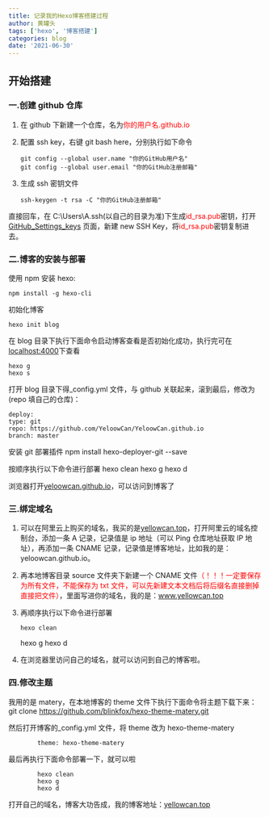 ```yaml
---
title: 记录我的Hexo博客搭建过程
author: 黄罐头
tags: ['hexo', '博客搭建']
categories: blog
date: '2021-06-30'
---
```


## 开始搭建

### 一.创建 github 仓库

1.  在 github 下新建一个仓库，名为<span style="color: red">你的用户名.github.io</span>
2.  配置 ssh key，右键 git bash here，分别执行如下命令

        git config --global user.name "你的GitHub用户名"
        git config --global user.email "你的GitHub注册邮箱"

3.  生成 ssh 密钥文件

        ssh-keygen -t rsa -C "你的GitHub注册邮箱"

直接回车，在 C:\Users\A\.ssh(以自己的目录为准)下生成<span style="color: red">id_rsa.pub</span>密钥，打开[GitHub_Settings_keys](https://github.com/settings/keys) 页面，新建 new SSH Key，将<span style="color: red">id_rsa.pub</span>密钥复制进去。

### 二.博客的安装与部署

使用 npm 安装 hexo:

```
npm install -g hexo-cli

```

初始化博客

```
hexo init blog
```

在 blog 目录下执行下面命令启动博客查看是否初始化成功，执行完可在[localhost:4000](http://localhost:4000)下查看

```
hexo g
hexo s
```

打开 blog 目录下得\_config.yml 文件，与 github 关联起来，滚到最后，修改为(repo 填自己的仓库)：

    deploy:
    type: git
    repo: https://github.com/YeloowCan/YeloowCan.github.io
    branch: master

安装 git 部署插件
npm install hexo-deployer-git --save

按顺序执行以下命令进行部署
hexo clean
hexo g
hexo d

浏览器打开[yeloowcan.github.io](https://yeloowcan.github.io/)，可以访问到博客了

### 三.绑定域名

1.  可以在阿里云上购买的域名，我买的是[yellowcan.top](https://www.yellowcan.top/)，打开阿里云的域名控制台，添加一条 A 记录，记录值是 ip 地址（可以 Ping 仓库地址获取 IP 地址），再添加一条 CNAME 记录，记录值是博客地址，比如我的是：yeloowcan.github.io。
2.  再本地博客目录 source 文件夹下新建一个 CNAME 文件<span style="color: red">（！！！一定要保存为所有文件，不能保存为 txt 文件，可以先新建文本文档后将后缀名直接删掉直接把文件）</span>，里面写进你的域名，我的是：www.yellowcan.top
3.  再顺序执行以下命令进行部署

        hexo clean

    hexo g
    hexo d

4.  在浏览器里访问自己的域名，就可以访问到自己的博客啦。

### 四.修改主题

我用的是 matery，在本地博客的 theme 文件下执行下面命令将主题下载下来：
git clone https://github.com/blinkfox/hexo-theme-matery.git

然后打开博客的\_config.yml 文件，将 theme 改为 hexo-theme-matery

    		theme: hexo-theme-matery

最后再执行下面命令部署一下，就可以啦

    		hexo clean
            hexo g
            hexo d

打开自己的域名，博客大功告成，我的博客地址：[yellowcan.top](http://yellowcan.top)
